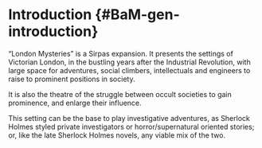 # Introduction {#BaM-gen-introduction}

“London Mysteries” is a Sirpas expansion. It presents the settings of Victorian
London, in the bustling years after the Industrial Revolution, with large space
for adventures, social climbers, intellectuals and engineers to raise to
prominent positions in society.

It is also the theatre of the struggle between occult societies to gain
prominence, and enlarge their influence.

This setting can be the base to play investigative adventures, as Sherlock
Holmes styled private investigators or horror/supernatural oriented stories;
or, like the late Sherlock Holmes novels, any viable mix of the two. 
